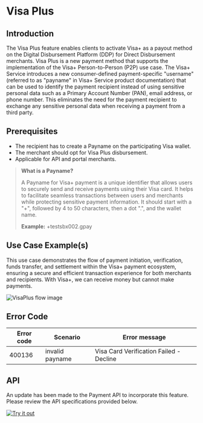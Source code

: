 # Visa Plus

## Introduction

The Visa Plus feature enables clients to activate Visa+ as a payout method on the Digital Disbursement Platform (DDP) for Direct Disbursement merchants. Visa Plus is a new payment method that supports the implementation of the Visa+ Person-to-Person (P2P) use case. The Visa+ Service introduces a new consumer-defined payment-specific "username" (referred to as "payname" in Visa+ Service product documentation) that can be used to identify the payment recipient instead of using sensitive personal data such as a Primary Account Number (PAN), email address, or phone number. This eliminates the need for the payment recipient to exchange any sensitive personal data when receiving a payment from a third party.

## Prerequisites

- The recipient has to create a Payname on the participating Visa wallet.
- The merchant should opt for Visa Plus disbursement.
- Applicable for API and portal merchants.

<!-- theme: success -->
>**What is a Payname?**
>
>A Payname for Visa+ payment is a unique identifier that allows users to securely send and receive payments using their Visa card. It helps to facilitate seamless transactions between users and merchants while protecting sensitive payment information. It should start with a "+", followed by 4 to 50 characters, then a dot ".", and the wallet name.
>
>**Example:** +testsbx002.gpay

## Use Case Example(s)

This use case demonstrates the flow of payment initiation, verification, funds transfer, and settlement within the Visa+ payment ecosystem, ensuring a secure and efficient transaction experience for both merchants and recipients. With Visa+, we can receive money but cannot make payments.

![VisaPlus flow image](../../assets/images/VisaPlus.png "VisaPlus flow image")

## Error Code

|Error code|Scenario|Error message|
|---------------|--------------------------|--------------------|
| 400136 |  invalid payname  | Visa Card Verification Failed - Decline |

## API

An update has been made to the Payment API to incorporate this feature. Please review the API specifications provided below.

[![Try it out](../../../../assets/images/button.png)](../api/?type=post&path=/ddp/v1/payments)
